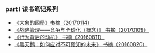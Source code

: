 ### part I 读书笔记系列
- [《大象的困局》书摘（20170114）](elephant_way_through.md)
- [《战略管理——竞争与全球化（概念）》 书摘（20170109）](stategy_globalize.md)
- [《行为背后的动机》 书摘（20160811）](motive_behind.md)
- [《黑天鹅：如何应对不可预知的未来》 书摘（20160820）](black_swan.md)
